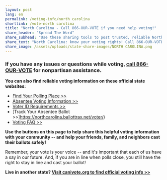 ```yaml
---
layout: post
lang: en
permalink: /voting-info/north carolina
shortlink: /vote-north carolina
title: "North Carolina - Call 866-OUR-VOTE if you need help voting!"
share_header: "Spread The Word"
share_subhead: "Use these sharing tools to post trusted, reliable North Carolina voting information!"
share_text: "North Carolina: know your voting rights! Call 866-OUR-VOTE if you need help voting, or use these official resources."
share_image: /assets/uploads/state-share-images/NORTH CAROLINA.png
---
```

### **If you have any issues or questions while voting, [call 866-OUR-VOTE](tel:8666878683) for nonpartisan assistance.**

**You can also find reliable voting information on these official state websites:**

* [Find Your Polling Place >>](https://vt.ncsbe.gov/PPLkup/)
* [Absentee Voting Information >>](https://www.ncsbe.gov/Voting-Options/Absentee-Voting)
* [Voter ID Requirements >>](https://www.ncsbe.gov/voting/voter-id)
* [Track Your Absentee Ballot >>]https://northcarolina.ballottrax.net/voter/)
* [Voting FAQ >>](https://docs.google.com/document/d/1rgpgu7R8cbaMlgOA8qMLABNvXFnR48a4YAr_7BHxp10/)

**Use the buttons on this page to help share this helpful voting information with your community -- and help your friends, family, and neighbors cast their ballots safely!**

Remember, your vote is your voice -- and it's important that each of us have a say in our future. And, if you are in line when polls close, you still have the right to stay in line and cast your ballot!

**Live in another state? [Visit canivote.org to find official voting info >>](https://canivote.org)**